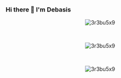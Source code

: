 ### Hi there 👋 I'm Debasis

<!--
**3r3bu5x9/3r3bu5x9** is a ✨ _special_ ✨ repository because its `README.md` (this file) appears on your GitHub profile.

Here are some ideas to get you started:

- 🔭 I’m currently working on ...
- 🌱 I’m currently learning ...
- 👯 I’m looking to collaborate on ...
- 🤔 I’m looking for help with ...
- 💬 Ask me about ...
- 📫 How to reach me: ...
- 😄 Pronouns: ...
- ⚡ Fun fact: ...
-->
<!-- Stats-->

<p align="center"><img src="https://github-readme-stats.vercel.app/api/top-langs?username=3r3bu5x9&show_icons=true&locale=en&layout=compact" alt="3r3bu5x9" /></p>
<br>
<p align="center"><img src="https://github-readme-stats.vercel.app/api?username=3r3bu5x9&show_icons=true&locale=en" alt="3r3bu5x9" /></p>
<br>
<p align="center"><img src="https://github-readme-streak-stats.herokuapp.com/?user=3r3bu5x9&" alt="3r3bu5x9" /></p>
